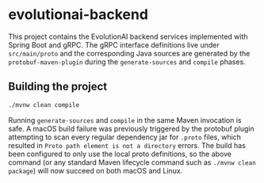 # evolutionai-backend

This project contains the EvolutionAI backend services implemented with Spring Boot
and gRPC. The gRPC interface definitions live under `src/main/proto` and the
corresponding Java sources are generated by the `protobuf-maven-plugin` during the
`generate-sources` and `compile` phases.

## Building the project

```bash
./mvnw clean compile
```

Running `generate-sources` and `compile` in the same Maven invocation is safe. A
macOS build failure was previously triggered by the protobuf plugin attempting to
scan every regular dependency jar for `.proto` files, which resulted in `Proto path
element is not a directory` errors. The build has been configured to only use the
local proto definitions, so the above command (or any standard Maven lifecycle
command such as `./mvnw clean package`) will now succeed on both macOS and Linux.
